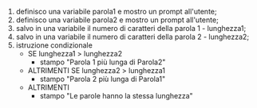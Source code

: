 1) definisco una variabile parola1 e mostro un prompt all'utente;
2) definisco una variabile parola2 e mostro un prompt all'utente;
3) salvo in una variabile il numero di caratteri della parola 1 - lunghezza1;
4) salvo in una variabile il numero di caratteri della parola 2 - lunghezza2;
5) istruzione condizionale
    - SE lunghezza1 > lunghezza2
        - stampo "Parola 1 più lunga di Parola2"
    - ALTRIMENTI SE lunghezza2 > lunghezza1
        - stampo "Parola 2 più lunga di Parola1"
    - ALTRIMENTI
        - stampo "Le parole hanno la stessa lunghezza"